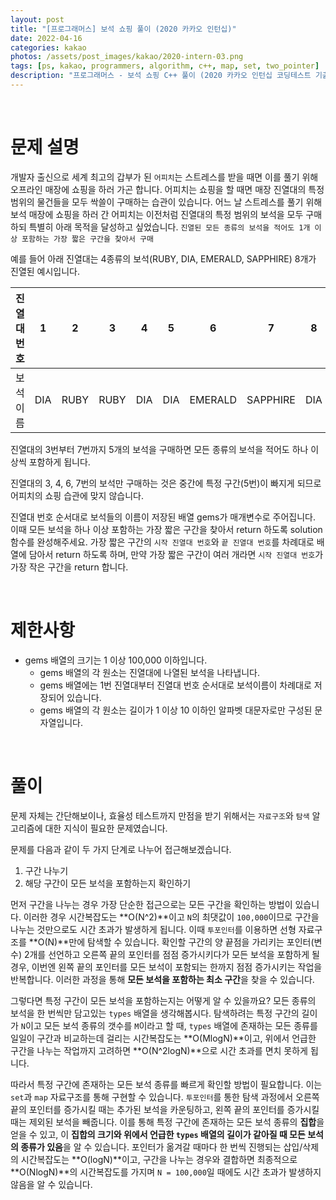 ```yaml
---
layout: post
title: "[프로그래머스] 보석 쇼핑 풀이 (2020 카카오 인턴십)"
date: 2022-04-16
categories: kakao
photos: /assets/post_images/kakao/2020-intern-03.png
tags: [ps, kakao, programmers, algorithm, c++, map, set, two_pointer]
description: "프로그래머스 - 보석 쇼핑 C++ 풀이 (2020 카카오 인턴십 코딩테스트 기출)"
---
```


<br>

# 문제 설명

개발자 출신으로 세계 최고의 갑부가 된 `어피치`는 스트레스를 받을 때면 이를 풀기 위해 오프라인 매장에 쇼핑을 하러 가곤 합니다.
어피치는 쇼핑을 할 때면 매장 진열대의 특정 범위의 물건들을 모두 싹쓸이 구매하는 습관이 있습니다.
어느 날 스트레스를 풀기 위해 보석 매장에 쇼핑을 하러 간 어피치는 이전처럼 진열대의 특정 범위의 보석을 모두 구매하되 특별히 아래 목적을 달성하고 싶었습니다.
`진열된 모든 종류의 보석을 적어도 1개 이상 포함하는 가장 짧은 구간을 찾아서 구매`

예를 들어 아래 진열대는 4종류의 보석(RUBY, DIA, EMERALD, SAPPHIRE) 8개가 진열된 예시입니다.

진열대 번호|1|2|3|4|5|6|7|8
---|---|---|---|---|---|---|---|---
보석 이름|DIA|RUBY|RUBY|DIA|DIA|EMERALD|SAPPHIRE|DIA

진열대의 3번부터 7번까지 5개의 보석을 구매하면 모든 종류의 보석을 적어도 하나 이상씩 포함하게 됩니다.

진열대의 3, 4, 6, 7번의 보석만 구매하는 것은 중간에 특정 구간(5번)이 빠지게 되므로 어피치의 쇼핑 습관에 맞지 않습니다.

진열대 번호 순서대로 보석들의 이름이 저장된 배열 gems가 매개변수로 주어집니다. 이때 모든 보석을 하나 이상 포함하는 가장 짧은 구간을 찾아서 return 하도록 solution 함수를 완성해주세요.
가장 짧은 구간의 `시작 진열대 번호`와 `끝 진열대 번호`를 차례대로 배열에 담아서 return 하도록 하며, 만약 가장 짧은 구간이 여러 개라면 `시작 진열대 번호`가 가장 작은 구간을 return 합니다.

<br>

# 제한사항

- gems 배열의 크기는 1 이상 100,000 이하입니다.
    - gems 배열의 각 원소는 진열대에 나열된 보석을 나타냅니다.
    - gems 배열에는 1번 진열대부터 진열대 번호 순서대로 보석이름이 차례대로 저장되어 있습니다.
    - gems 배열의 각 원소는 길이가 1 이상 10 이하인 알파벳 대문자로만 구성된 문자열입니다.

<br>

# 풀이

문제 자체는 간단해보이나, 효율성 테스트까지 만점을 받기 위해서는 `자료구조`와 `탐색` 알고리즘에 대한 지식이 필요한 문제였습니다.

문제를 다음과 같이 두 가지 단계로 나누어 접근해보겠습니다.

1. 구간 나누기
2. 해당 구간이 모든 보석을 포함하는지 확인하기
  
먼저 구간을 나누는 경우 가장 단순한 접근으로는 모든 구간을 확인하는 방법이 있습니다. 이러한 경우 시간복잡도는 **O(N^2)**이고 `N`의 최댓값이 `100,000`이므로 구간을 나누는 것만으로도 시간 초과가 발생하게 됩니다. 이때 `투포인터`를 이용하면 선형 자료구조를 **O(N)**만에 탐색할 수 있습니다. 확인할 구간의 양 끝점을 가리키는 포인터(변수) 2개를 선언하고 오른쪽 끝의 포인터를 점점 증가시키다가 모든 보석을 포함하게 될 경우, 이번엔 왼쪽 끝의 포인터를 모든 보석이 포함되는 한까지 점점 증가시키는 작업을 반복합니다. 이러한 과정을 통해 **모든 보석을 포함하는 최소 구간**을 찾을 수 있습니다.

그렇다면 특정 구간이 모든 보석을 포함하는지는 어떻게 알 수 있을까요? 모든 종류의 보석을 한 번씩만 담고있는 `types` 배열을 생각해봅시다. 탐색하려는 특정 구간의 길이가 `N`이고 모든 보석 종류의 갯수를 `M`이라고 할 때, `types` 배열에 존재하는 모든 종류를 일일이 구간과 비교하는데 걸리는 시간복잡도는 **O(MlogN)**이고, 위에서 언급한 구간을 나누는 작업까지 고려하면 **O(N^2logN)**으로 시간 초과를 면치 못하게 됩니다.

따라서 특정 구간에 존재하는 모든 보석 종류를 빠르게 확인할 방법이 필요합니다. 이는 `set`과 `map` 자료구조를 통해 구현할 수 있습니다. `투포인터`를 통한 탐색 과정에서 오른쪽 끝의 포인터를 증가시킬 때는 추가된 보석을 카운팅하고, 왼쪽 끝의 포인터를 증가시킬 때는 제외된 보석을 빼줍니다. 이를 통해 특정 구간에 존재하는 모든 보석 종류의 **집합**을 얻을 수 있고, 이 **집합의 크기와 위에서 언급한 `types` 배열의 길이가 같아질 때 모든 보석의 종류가 있음**을 알 수 있습니다. 포인터가 옮겨갈 때마다 한 번씩 진행되는 삽입/삭제의 시간복잡도는 **O(logN)**이고, 구간을 나누는 경우와 결합하면 최종적으로 **O(NlogN)**의 시간복잡도를 가지며 `N = 100,000`일 때에도 시간 초과가 발생하지 않음을 알 수 있습니다.